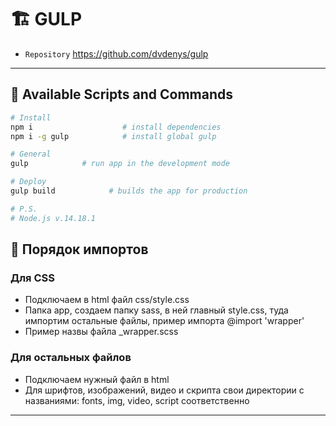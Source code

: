 # 🏗️ GULP
- `Repository` https://github.com/dvdenys/gulp

---

## 📜 Available Scripts and Commands

```bash
# Install
npm i                    # install dependencies
npm i -g gulp            # install global gulp
```

```bash
# General
gulp            # run app in the development mode
```

```bash
# Deploy
gulp build            # builds the app for production
```

```bash
# P.S.
# Node.js v.14.18.1
```

## 🤌 Порядок импортов

### Для CSS
- Подключаем в html файл css/style.css 
- Папка app, создаем папку sass, в ней главный style.css, туда импортим остальные файлы, пример импорта @import 'wrapper'
- Пример назвы файла _wrapper.scss

### Для остальных файлов
- Подключаем нужный файл в html
- Для шрифтов, изображений, видео и скрипта свои директории с названиями: fonts, img, video, script соответственно

---